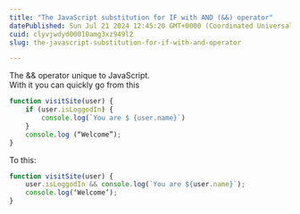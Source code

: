 ```yaml
---
title: "The JavaScript substitution for IF with AND (&&) operator"
datePublished: Sun Jul 21 2024 12:45:20 GMT+0000 (Coordinated Universal Time)
cuid: clyvjwdyd00010amg3xz949l2
slug: the-javascript-substitution-for-if-with-and-operator

---
```


The && operator unique to JavaScript.  
With it you can quickly go from this

```javascript
function visitSite(user) {
    if (user.isLoggodIn) {
        console.log(`You are $ {user.name}`) 
    }
    console.log (“Welcome”);
}
```

  
  

To this:

```javascript
function visitSite(user) {
    user.isLoggodIn && console.log(`You are ${user.name}`);
    console.log(‘Welcome’);
}
```